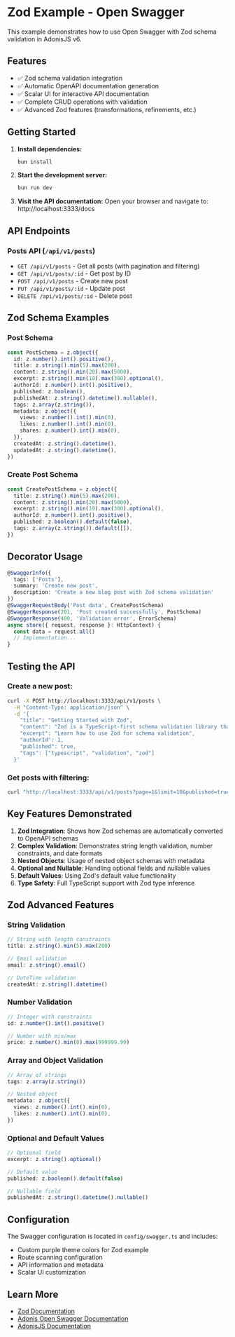 # Zod Example - Open Swagger

This example demonstrates how to use Open Swagger with Zod schema validation in AdonisJS v6.

## Features

- ✅ Zod schema validation integration
- ✅ Automatic OpenAPI documentation generation
- ✅ Scalar UI for interactive API documentation
- ✅ Complete CRUD operations with validation
- ✅ Advanced Zod features (transformations, refinements, etc.)

## Getting Started

1. **Install dependencies:**

   ```bash
   bun install
   ```

2. **Start the development server:**

   ```bash
   bun run dev
   ```

3. **Visit the API documentation:**
   Open your browser and navigate to: http://localhost:3333/docs

## API Endpoints

### Posts API (`/api/v1/posts`)

- `GET /api/v1/posts` - Get all posts (with pagination and filtering)
- `GET /api/v1/posts/:id` - Get post by ID
- `POST /api/v1/posts` - Create new post
- `PUT /api/v1/posts/:id` - Update post
- `DELETE /api/v1/posts/:id` - Delete post

## Zod Schema Examples

### Post Schema

```typescript
const PostSchema = z.object({
  id: z.number().int().positive(),
  title: z.string().min(5).max(200),
  content: z.string().min(20).max(5000),
  excerpt: z.string().min(10).max(300).optional(),
  authorId: z.number().int().positive(),
  published: z.boolean(),
  publishedAt: z.string().datetime().nullable(),
  tags: z.array(z.string()),
  metadata: z.object({
    views: z.number().int().min(0),
    likes: z.number().int().min(0),
    shares: z.number().int().min(0),
  }),
  createdAt: z.string().datetime(),
  updatedAt: z.string().datetime(),
})
```

### Create Post Schema

```typescript
const CreatePostSchema = z.object({
  title: z.string().min(5).max(200),
  content: z.string().min(20).max(5000),
  excerpt: z.string().min(10).max(300).optional(),
  authorId: z.number().int().positive(),
  published: z.boolean().default(false),
  tags: z.array(z.string()).default([]),
})
```

## Decorator Usage

```typescript
@SwaggerInfo({
  tags: ['Posts'],
  summary: 'Create new post',
  description: 'Create a new blog post with Zod schema validation'
})
@SwaggerRequestBody('Post data', CreatePostSchema)
@SwaggerResponse(201, 'Post created successfully', PostSchema)
@SwaggerResponse(400, 'Validation error', ErrorSchema)
async store({ request, response }: HttpContext) {
  const data = request.all()
  // Implementation...
}
```

## Testing the API

### Create a new post:

```bash
curl -X POST http://localhost:3333/api/v1/posts \
  -H "Content-Type: application/json" \
  -d '{
    "title": "Getting Started with Zod",
    "content": "Zod is a TypeScript-first schema validation library that provides excellent type safety and runtime validation for your applications...",
    "excerpt": "Learn how to use Zod for schema validation",
    "authorId": 1,
    "published": true,
    "tags": ["typescript", "validation", "zod"]
  }'
```

### Get posts with filtering:

```bash
curl "http://localhost:3333/api/v1/posts?page=1&limit=10&published=true&author=1"
```

## Key Features Demonstrated

1. **Zod Integration**: Shows how Zod schemas are automatically converted to OpenAPI schemas
2. **Complex Validation**: Demonstrates string length validation, number constraints, and date formats
3. **Nested Objects**: Usage of nested object schemas with metadata
4. **Optional and Nullable**: Handling optional fields and nullable values
5. **Default Values**: Using Zod's default value functionality
6. **Type Safety**: Full TypeScript support with Zod type inference

## Zod Advanced Features

### String Validation

```typescript
// String with length constraints
title: z.string().min(5).max(200)

// Email validation
email: z.string().email()

// DateTime validation
createdAt: z.string().datetime()
```

### Number Validation

```typescript
// Integer with constraints
id: z.number().int().positive()

// Number with min/max
price: z.number().min(0).max(999999.99)
```

### Array and Object Validation

```typescript
// Array of strings
tags: z.array(z.string())

// Nested object
metadata: z.object({
  views: z.number().int().min(0),
  likes: z.number().int().min(0),
})
```

### Optional and Default Values

```typescript
// Optional field
excerpt: z.string().optional()

// Default value
published: z.boolean().default(false)

// Nullable field
publishedAt: z.string().datetime().nullable()
```

## Configuration

The Swagger configuration is located in `config/swagger.ts` and includes:

- Custom purple theme colors for Zod example
- Route scanning configuration
- API information and metadata
- Scalar UI customization

## Learn More

- [Zod Documentation](https://zod.dev/)
- [Adonis Open Swagger Documentation](https://github.com/devoresyah/adonis-open-swagger)
- [AdonisJS Documentation](https://adonisjs.com/)
